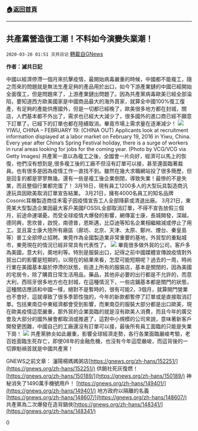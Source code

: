 ###  [:house:返回首頁](https://github.com/ourhimalayas/txt)
---

## 共產黨營造復工潮！不料如今演變失業潮！
`2020-03-26 01:51 灭共日记` [轉載自GNews](https://gnews.org/zh-hant/153252/)

**作者：滅共日記**

中國以經濟停滯一個月來抗擊疫情，最開始病毒嚴重的時候，中國都不能複工，隨之而來的問題就是無法生產足夠的產品用於出口，如今下游產業鏈的中國已經開始全面復工，但是問題來了，上游產業鏈出問題了。因為共產黨病毒歐美已經全部淪陷，要知道西方歐美國家是中國商品最大的海外買家，就算全中國100%復工復產，有足夠的產能供應國外，但是一切都已經晚了，歐美很多地方都在封城，關店，人們基本都不外出了，需求也已經大大減少了，很多國外的進口商已經不願意下訂單了，已經下的訂單也都在陸續取消。畢竟市場上需求量在逐漸減少！
![](https://s3-ap-northeast-1.amazonaws.com/news.guo.offload.media/wp-content/uploads/2020/03/26015121/1-1-70.jpg) YIWU, CHINA – FEBRUARY 19: (CHINA OUT) Applicants look at recruitment information displayed at a labor market on February 19, 2016 in Yiwu, China. Every year after China’s Spring Festival holiday, there is a surge of workers in rural areas looking for jobs for the coming year. (Photo by VCG/VCG via Getty Images) 
共產黨一直以為複工之後，全國會一片向好，經濟可以馬上的恢復，他們沒有想到是,很多複工後的工廠不但沒有訂單可以接，甚至還面臨著裁員。也有很多是因為疫情工作一直找不到。雖然在幾大求職網站投了很多簡歷，但是回复的都是寥寥無幾。還有一些是複工後企業倒閉，導致失業！最慘的不是失業，而且整個行業都完蛋了！ 3月18日，現有員工1200多人的大型玩具製造商汎達玩具因歐美取消訂單宣告結業。 3月21日，擁有4000名員工的知名品牌Cosonic耳機製造商佳禾電子因疫情宣告工人全部降薪或清退出廠。 3月21日，東莞某大型製造企業因最大客戶美國FOSSIL全部取消訂單，不得不宣告放假三個月，前途命運堪憂。而受全球疫情大爆發的影響，網傳富士康，長城開發，深越，德同興，思坎普，啟悅，南德普，恩斯邁，比亞迪等知名企業相繼縮減或停止了用工。並且富士康大陸所有廠區（廊坊、北京、天津、太原、鄭州、煙台、秦皇島等）普工全部停止招聘。東莞作為全國製造業非常重要的基地，外貿型的重點城市，東莞現在的情況已經非常具有代表性了。
![](https://s3-ap-northeast-1.amazonaws.com/news.guo.offload.media/wp-content/uploads/2020/03/26015104/2-4-37.jpg)
畢竟很多做外貿的公司，客戶多為美國，意大利，奧地利等。特別是服裝出口，記得之前中國媒體宣傳說疫情對外貿出口的影響是短期的，以現在的結果來看，怎麼可能短期呢？過去的一周，時尚行業在美國基本屬於停滯的狀態，街道上所有的服裝店，基本是關閉的，因為美國的宅居令，除了購買日常生活用品，藥品，其他非必要的出行都是不允許的，而意大利，西班牙很多地方也在封城，在這種情況下，一些店鋪基本都是關門的狀態，這種關店應該和中國一樣，絕對不是暫時的，很有可能2，3個月，就算開門營業也不會好，這就導致了很多季節性強的，今年的新款都暫停了訂單或是直接取消訂單。包括東南亞中東經濟都會受到影響，而東南亞的服裝大部分都是出口歐美，現在歐美疫情這麼嚴重，那外貿的企業面臨的就是沒有歐美人消費，而且今年的廣交會及大部分的國外展會都取消或推遲了，這對中小規模的公司來說，意味著新客戶開發更困難，中國自己的工廠還沒有訂單可以接，最後所有員工面臨的只能是失業下崗！
![](https://s3-ap-northeast-1.amazonaws.com/news.guo.offload.media/wp-content/uploads/2020/03/26015009/3-65.jpg)
共產黨肺炎如此嚴重，影響全球經濟走勢，各行各業面臨嚴峻考驗，老百姓面臨生死存亡，即使08年的金融危機，也沒有今年這麼嚴峻，而這背後的一切罪魁禍首就是中國共產黨！

GNEWS之前文章： 
瀋陽楊媽媽粥店[https://gnews.org/zh-hans/152251/](https://gnews.org/zh-hans/152251/) 
供銷社死灰復燃！ [https://gnews.org/zh-hans/150189/](https://gnews.org/zh-hans/150189/) 
神秘消失了1490萬手機號用戶！ [https://gnews.org/zh-hans/149401/](https://gnews.org/zh-hans/149401/) 
地方政府以隔離的名義[https://gnews.org/zh-hans/148607/](https://gnews.org/zh-hans/148607/) 
共產黨為二次爆發在造背鍋俠[https://gnews.org/zh-hans/148341/](https://gnews.org/zh-hans/148341/)

0
